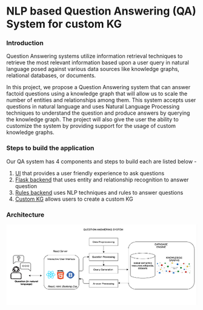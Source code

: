 <h1>NLP based Question Answering (QA) System for custom KG</h1>

<h3>Introduction</h3>
Question Answering systems utilize information retrieval techniques to retrieve the most relevant information based upon a user query in natural language posed against various data sources like knowledge graphs, relational databases, or documents.

In this project, we propose a Question Answering system that can answer factoid questions using a knowledge graph that will allow us to scale the number of entities and relationships among them. This system accepts user questions in natural language and uses Natural Language Processing techniques to understand the question and produce answers by querying the knowledge graph. The project will also give the user the ability to customize the system by providing support for the usage of custom knowledge graphs.

<h3>Steps to build the application</h3>
Our QA system has 4 components and steps to build each are listed below -

1. [UI](https://github.com/duvsr01/NLP-based-QA-System-for-custom-KG/tree/main/frontend) that provides a user friendly experience to ask questions
2. [Flask backend](https://github.com/duvsr01/NLP-based-QA-System-for-custom-KG/tree/main/flask_backend) that uses entity and relationship recognition to answer question
3. [Rules backend](https://github.com/duvsr01/NLP-based-QA-System-for-custom-KG/tree/main/backend) uses NLP techniques and rules to answer questions
4. [Custom KG](https://github.com/duvsr01/NLP-based-QA-System-for-custom-KG/tree/main/ama-custom-kg) allows users to create a custom KG

<h3>Architecture</h3>

![](https://github.com/duvsr01/NLP-based-QA-System-for-custom-KG/blob/main/klien/images/ama-archi.png)
